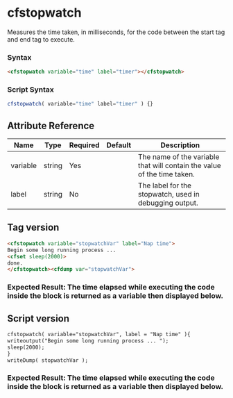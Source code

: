 # cfstopwatch

Measures the time taken, in milliseconds, for the code between the start tag and end tag to execute.

### Syntax

```html
<cfstopwatch variable="time" label="timer"></cfstopwatch>
```

### Script Syntax

```javascript
cfstopwatch( variable="time" label="timer" ) {}
```

## Attribute Reference

| Name | Type | Required | Default | Description |
| --- | --- | --- | --- | --- |
| variable | string | Yes |  | The name of the variable that will contain the value of the time taken. |
| label | string | No |  | The label for the stopwatch, used in debugging output. |

## Tag version

```html
<cfstopwatch variable="stopwatchVar" label="Nap time">
Begin some long running process ...
<cfset sleep(2000)>
done.
</cfstopwatch><cfdump var="stopwatchVar">
```

### Expected Result: The time elapsed while executing the code inside the <cfstopwatch> block is returned as a variable then displayed below.

## Script version

```html
cfstopwatch( variable="stopwatchVar", label = "Nap time" ){
writeoutput("Begin some long running process ... ");
sleep(2000);
}
writeDump( stopwatchVar );
```

### Expected Result: The time elapsed while executing the code inside the <cfstopwatch> block is returned as a variable then displayed below.
